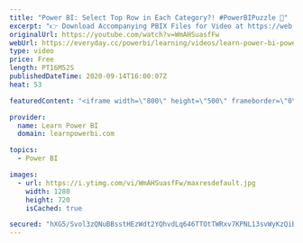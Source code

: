 ```yaml
---
title: "Power BI: Select Top Row in Each Category?! #PowerBIPuzzle 🤔"
excerpt: "👉 Download Accompanying PBIX Files for Video at https://web.learnpowerbi.com/download/ 00:00 Outline Problem & Approach 02:26 Solution 1: Thought Process 05:08 Solution 1: Steps 10:50 Solution 2: Thought Process (Use a Tie-Breaker) 12:20 Solution 2: Steps  Let me show you how you can select the “Top"
originalUrl: https://youtube.com/watch?v=WmAHSuasfFw
webUrl: https://everyday.cc/powerbi/learning/videos/learn-power-bi-power-bi-select-top-row-in-each-category-powerbipuzzle-/
type: video
price: Free
length: PT16M52S
publishedDateTime: 2020-09-14T16:00:07Z
heat: 53

featuredContent: "<iframe width=\"800\" height=\"500\" frameborder=\"0\" src=\"https://www.youtube.com/embed/WmAHSuasfFw\" allow=\"accelerometer; autoplay; encrypted-media; gyroscope; picture-in-picture\" allowfullscreen></iframe>"

provider:
  name: Learn Power BI
  domain: learnpowerbi.com

topics:
  - Power BI

images:
  - url: https://i.ytimg.com/vi/WmAHSuasfFw/maxresdefault.jpg
    width: 1280
    height: 720
    isCached: true

secured: "hXG5/Svol3zQNuBBsstHEzWdt2YQhvdLq646TTOtTWRxv7KPNL13svWyKzQiB4Uu3s9rVlpgiZI18WNAGDftZMtM7K9mW/8QHim40h54K+KH4aeKAO0VsqLdljLDFYfOuoYWhRd5dJgGGOrUthewyl5eq6+K5N+3U9B6wVSZnIg35OyWiKq0PvbGKWOVqibmujJQvBLXydQYh2B5eqH5EDSkQ8A04ozSEs4qvhdqM3i8jkcDvXlDr2A60rbecTw663ibRuMDn2cpDqDOshkFSobE5tKeHV6duRj0ofMdG27YdCyuFZL848bkUsHhaSDdi6zhBeN9htj+E4is7I16pDyRlolsmXjRPxqYkriHsKxWVzcaq2mbkEHwD5gKuvsS0zdeEhp62xSG0ZJ0RujHCoFdsnzdOWRkqG0YNewWl9c=;nu6kET7VF5y5h4kC04ay9w=="
---
```


